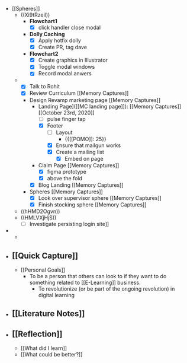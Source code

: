 - [[Spheres]] 
    - ((Xi9tRzeil))
        - **Flowchart1**
            - [x] click handler close modal
        - **Dolly Caching**
            - [x] Apply hotfix dolly
            - [x] Create PR, tag dave
        - **Flowchart2**
            - [x] Create graphics in Illustrator 
            - [x] Toggle modal windows
            - [x] Record modal anwers
    - 
        - [x] Talk to Rohit
        - [x] Review Curriculum [[Memory Captures]]
        - Design Revamp marketing page [[Memory Captures]]
            - Landing Page]([[MC landing page]]):  [[Memory Captures]] [[October 23rd, 2020]]
                - [ ] pulse finger tap
                - [x] Footer
                    - [ ] Layout 
                        - {{[[POMO]]: 25}}
                    - [x] Ensure that mailgun works
                    - [x] Create a mailing list
                        - [x] Embed on page
            - Claim Page [[Memory Captures]]
                - [x] figma prototype
                - [x] above the fold
            - [x] Blog Landing [[Memory Captures]]
        - Spheres [[Memory Captures]]
            - [x] Look over supervisor sphere [[Memory Captures]]
            - [x] Finish stocking sphere [[Memory Captures]]
    - ((hHMD2Ogvn))
    - ((HMLVXjHjS))
        - [ ] Investigate persisting login  site]]
- 
    - 
- ## [[Quick Capture]]
    - [[Personal Goals]]
        - To be a person that others can look to if they want to do something related to [[E-Learning]] business.
            - To revolutionize (or be part of the ongoing revolution) in digital learning
- ## [[Literature Notes]]
- ## [[Reflection]]
    - [[What did I learn]]
    - [[What could be better?]]
